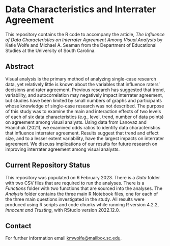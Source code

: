 # Data Characteristics and Interrater Agreement

This repository contains the R code to accompany the article, *The Influence of Data Characteristics on Interrater Agreement Among Visual Analysts* by Katie Wolfe and Michael A. Seaman from the Department of Educational Studies at the University of South Carolina.

## Abstract

Visual analysis is the primary method of analyzing single-case research data, yet relatively little is known about the variables that influence raters’ decisions and rater agreement. Previous research has suggested that trend, variability, and autocorrelation may negatively impact interrater agreement, but studies have been limited by small numbers of graphs and participants whose knowledge of single-case research was not described. The purpose of this study was to examine the main and interaction effects of two levels of each of six data characteristics (e.g., level, trend, number of data points) on agreement among visual analysts. Using data from Lanovaz and Hranchuk (2021), we examined odds ratios to identify data characteristics that influence interrater agreement. Results suggest that trend and effect size, and to a lesser extent variability, have the largest impacts on interrater agreement. We discuss implications of our results for future research on improving interrater agreement among visual analysts.

## Current Repository Status

This repository was populated on 6 February 2023. There is a *Data* folder with two CSV files that are required to run the analyses. There is a *Functions* folder with two functions that are sourced into the analyses. The *Analysis* folder contains the three main R Notebook files, one for each of the three main questions investigated in the study. All results were produced using R scripts and code chunks while running R version 4.2.2, *Innocent and Trusting*, with RStudio version 2022.12.0.

## Contact

For further information email <a href="mailto:kmwolfe@mailbox.sc.edu">kmwolfe@mailbox.sc.edu</a>.

